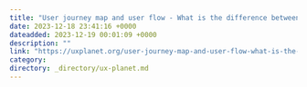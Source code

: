 ```yaml
---
title: "User journey map and user flow - What is the difference between them and when to use each?"
date: 2023-12-18 23:41:16 +0000
dateadded: 2023-12-19 00:01:09 +0000
description: ""
link: "https://uxplanet.org/user-journey-map-and-user-flow-what-is-the-difference-between-them-and-when-to-use-each-0e9998c039d0?source=rss----819cc2aaeee0---4"
category:
directory: _directory/ux-planet.md
---
```

